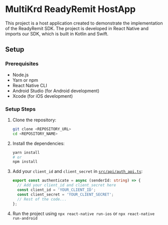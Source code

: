 # MultiKrd ReadyRemit HostApp

This project is a host application created to demonstrate the implementation of the ReadyRemit SDK. 
The project is developed in React Native and imports our SDK, which is built in Kotlin and Swift.

## Setup

### Prerequisites

- Node.js
- Yarn or npm
- React Native CLI
- Android Studio (for Android development)
- Xcode (for iOS development)

### Setup Steps

1. Clone the repository:

    ```sh
    git clone <REPOSITORY_URL>
    cd <REPOSITORY_NAME>
    ```

2. Install the dependencies:

    ```sh
    yarn install
    # or
    npm install
    ```

3. Add your `client_id` and `client_secret` in [`src/api/auth_api.ts`](src/api/auth_api.ts):

    ```ts
    export const authenticate = async (senderId: string) => {
      // Add your client_id and client_secret here
      const client_id = 'YOUR_CLIENT_ID';
      const client_secret = 'YOUR_CLIENT_SECRET';
      // Rest of the code...
    };
    ```

4. Run the project using `npx react-native run-ios` or `npx react-native run-android`